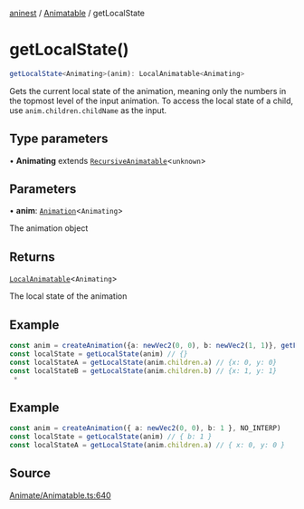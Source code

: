 [aninest](../../index.md) / [Animatable](../index.md) / getLocalState

# getLocalState()

```ts
getLocalState<Animating>(anim): LocalAnimatable<Animating>
```

Gets the current local state of the animation, meaning only the numbers in the topmost level of the input animation.
To access the local state of a child, use `anim.children.childName` as the input.

## Type parameters

• **Animating** extends [`RecursiveAnimatable`](../type-aliases/RecursiveAnimatable.md)\<`unknown`\>

## Parameters

• **anim**: [`Animation`](../type-aliases/Animation.md)\<`Animating`\>

The animation object

## Returns

[`LocalAnimatable`](../type-aliases/LocalAnimatable.md)\<`Animating`\>

The local state of the animation

## Example

```ts
const anim = createAnimation({a: newVec2(0, 0), b: newVec2(1, 1)}, getLinearInterp(1))
const localState = getLocalState(anim) // {}
const localStateA = getLocalState(anim.children.a) // {x: 0, y: 0}
const localStateB = getLocalState(anim.children.b) // {x: 1, y: 1}
 *
```

## Example

```ts
const anim = createAnimation({ a: newVec2(0, 0), b: 1 }, NO_INTERP)
const localState = getLocalState(anim) // { b: 1 }
const localStateA = getLocalState(anim.children.a) // { x: 0, y: 0 }
```

## Source

[Animate/Animatable.ts:640](https://github.com/plexigraph/aninest/blob/9c9889e/src/Animate/Animatable.ts#L640)

